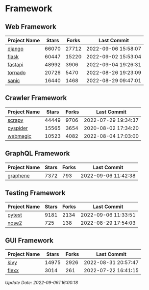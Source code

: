 # Framework

## Web Framework
| Project Name | Stars | Forks | Last Commit |
| ------------ | ----- | ----- | ----------- |
| [django](https://github.com/django/django) | 66070 | 27712 | 2022-09-06 15:58:07 |
| [flask](https://github.com/pallets/flask) | 60447 | 15220 | 2022-09-02 15:53:04 |
| [fastapi](https://github.com/tiangolo/fastapi) | 48992 | 3906 | 2022-09-04 19:26:31 |
| [tornado](https://github.com/tornadoweb/tornado) | 20726 | 5470 | 2022-08-26 19:23:09 |
| [sanic](https://github.com/sanic-org/sanic) | 16440 | 1468 | 2022-08-29 09:47:01 |

## Crawler Framework
| Project Name | Stars | Forks | Last Commit |
| ------------ | ----- | ----- | ----------- |
| [scrapy](https://github.com/scrapy/scrapy) | 44449 | 9706 | 2022-07-29 19:34:37 |
| [pyspider](https://github.com/binux/pyspider) | 15565 | 3654 | 2020-08-02 17:34:20 |
| [webmagic](https://github.com/code4craft/webmagic) | 10523 | 4082 | 2022-08-04 17:03:00 |

## GraphQL Framework
| Project Name | Stars | Forks | Last Commit |
| ------------ | ----- | ----- | ----------- |
| [graphene](https://github.com/graphql-python/graphene) | 7372 | 793 | 2022-09-06 11:42:38 |

## Testing Framework
| Project Name | Stars | Forks | Last Commit |
| ------------ | ----- | ----- | ----------- |
| [pytest](https://github.com/pytest-dev/pytest) | 9181 | 2134 | 2022-09-06 11:33:51 |
| [nose2](https://github.com/nose-devs/nose2) | 725 | 138 | 2022-08-29 17:54:03 |

## GUI Framework
| Project Name | Stars | Forks | Last Commit |
| ------------ | ----- | ----- | ----------- |
| [kivy](https://github.com/kivy/kivy) | 14975 | 2926 | 2022-08-31 20:57:47 |
| [flexx](https://github.com/flexxui/flexx) | 3014 | 261 | 2022-07-22 16:41:15 |

*Update Date: 2022-09-06T16:00:18*